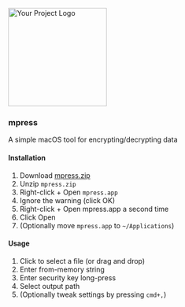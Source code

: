 <p align="left">
  <img src="https://data.hbauer.sh/mpress.png" alt="Your Project Logo" width="200">
</p>

### mpress

A simple macOS tool for encrypting/decrypting data

#### Installation


1. Download [mpress.zip](https://data.hbauer.sh/mpress.zip)
2. Unzip `mpress.zip`
3. Right-click + Open `mpress.app`
4. Ignore the warning (click OK)
5. Right-click + Open mpress.app a second time
6. Click Open
4. (Optionally move `mpress.app` to `~/Applications`)

#### Usage


1. Click to select a file (or drag and drop)
2. Enter from-memory string
3. Enter security key long-press
4. Select output path
5. (Optionally tweak settings by pressing `cmd+,`)
